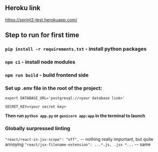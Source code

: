 ## Heroku link

https://sprint2-test.herokuapp.com/

## Step to run for first time

### `pip install -r requirements.txt` - install python packages

### `npm ci` - install node modules

### `npm run build` - build frontend side

### Set up .env file in the root of the project:

`export DATABASE_URL='postgresql://<your database link>'`

`SECRET_KEY=<your secret key>`


**Then run `python app.py` or `gunicorn app:app` in the terminal to launch**

### Globally surpressed linting
`"react/react-in-jsx-scope": "off",` -- nothing really important, but quite annoying
`"react/jsx-filename-extension": ...*.js, .jsx *...` -- same
